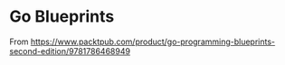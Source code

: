 # Go Blueprints

From https://www.packtpub.com/product/go-programming-blueprints-second-edition/9781786468949
